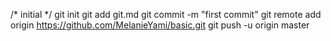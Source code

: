 


/* initial */
git init
git add git.md
git commit -m "first commit"
git remote add origin https://github.com/MelanieYami/basic.git
git push -u origin master



